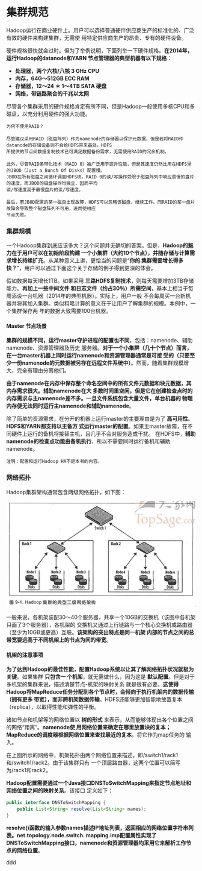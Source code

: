 集群规范
=================================================================================
Hadoop运行在商业硬件上。用户可以选择普通硬件供应商生产的标准化的、广泛有效的硬件来构建集群，无需使
用特定供应商生产的昂贵、专有的硬件设备。

硬件规格很快就会过时。但为了举例说明，下面列举一下硬件规格。**在2014年，运行Hadoop的datanode和YARN
节点管理器的典型机器有以下规格**：
+ **处理器，两个六核/八核 3 GHz CPU**
+ **内存，64G～512GB ECC RAM**
+ **存储器，12～24 ＊ 1～4TB  SATA 硬盘**
+ **网络，带链路聚合的千兆以太网**

尽管各个集群采用的硬件规格肯定有所不同，但是Hadoop一般使用多核CPU和多磁盘，以充分利用硬件的强大功能。
```
为何不使用RAID？

尽管建议采用RAID（磁盘阵列）作为namenode的存储器以保护元数据，但是若将RAID作datanode的存储设备则不会给HDFS带来益处。HDFS
所提供的节点间数据复制技术已可满足数据备份需求，无需使用RAID的冗余机制。

此外，尽管RAID条带化技术（RAID 0）被广泛用于提升性能，但是其速度仍然比用在HDFS里的JBOD（Just a Bunch Of Disks）配置慢。
JBOD在所有磁盘之间循环调度HDFS块。RAID 0的读/写操作受限于磁盘阵列中响应最慢的盘片的速度，而JBOD的磁盘操作均独立，因而平均
读/写速度高于最慢盘片的读/写速度。

最后，若JBOD配置的某一磁盘出现故障，HDFS可以忽略该磁盘，继续工作。而RAID的某一盘片故障会导致整个磁盘阵列不可用，进而使相应
节点失败。
```

### 集群规模
一个Hadoop集群到底应该多大？这个问题并无确切的答案。但是，**Hadoop的魅力在于用户可以在初始阶段构建
一个小集群（大约10个节点），并随存储与计算需求增长持续扩充**。从某种意义上讲，更恰当的问题是“**你的
集群需要增长得多快？**”，用户可以通过下面这个关于存储的例子得到更深的体会。

假如数据每天增长1TB。如果采用 **三路HDFS复制技术**，则每天需要增加3TB存储能力。**再加上一些中间文件
和日志文件（约占30％）所需空间**，基本上相当于每周添设一台机器（2014年的典型机器）。实际上，用户一般
不会每周买一台新机器并将其加入集群。类似粗略计算的意义在于让用户了解集群的规模。本例中，一个集群保存两
年的数据大致需要100台机器。

#### Master 节点场景
**集群的规模不同，运行master守护进程的配置也不同**，包括：namenode、辅助namenode、资源管理器及历史
服务器。**对于一个小集群（几十个节点）而言，在一台master机器上同时运行namenode和资源管理器通常是可接
受的（只要至少一份namenode的元数据被另存在远程文件系统中）**。然而，随着集群规模增大，完全有理由分离他们。

**由于namenode在内存中保存整个命名空间中的所有文件元数据和块元数据，其内存需求很大。辅助namenode在大
多数时间里空闲，但是它在创建检查点时的内存需求与主namenode差不多。一旦文件系统包含大量文件，单台机器的
物理内存便无法同时运行主namenode和辅助namenode**。

除了简单的资源需求，在分开的机器上运行master的主要理由是为了 **高可用性**。**HDFS和YARN都支持以主备方
式运行master的配置**。如果主master故障，在不同硬件上运行的备机将接替主机，且几乎不会对服务造成干扰。
在HDFS中，**辅助namenode的检查点功能由备机执行**，所以不需要同时运行备机和辅助namenode。
```
注明：配置和运行Hadoop HA不是本书的内容。
```

### 网络拓扑
Hadoop集群架构通常包含两级网络拓扑，如下图：

![Hadoop集群的典型二级网络架构](img/p1.jpg)

一般来说，各机架装配30～40个服务器，共享一个10GB的交换机（该图中各机架只画了3个服务器），各机架的
交换机又通过上行链路与一个核心交换机或路由器（至少为10GB或更高）互联。**该架构的突出特点是同一机架
内部的节点之间的总带宽要远高于不同机架上的节点为间的带宽**。

#### 机架的注意事项
**为了达到Hadoop的最佳性能，配置Hadoop系统以让其了解网络拓扑状况就极为关键**。如果集群 **只包含一
个机架**，就无需做什么，因为这是 **默认配置**。但是对于多机架的集群来说，描述清楚节点-机架的映射关系
就是很有必要。**这使得Hadoop将MapReduce任务分配到各个节点时，会倾向于执行机架内的数据传输（拥有更多
带宽），而非跨机架数据传输**。HDFS还能够更加智能地放置复本（replica），以取得性能和弹性的平衡。

诸如节点和机架等的网络位置以 **树的形式** 来表示，从而能够体现出各个位置之间的网络“距离”。**namenode使
用网络位置来确定在哪里放置块的复本；MapReduce的调度器根据网络位置来查找最近的复本**。将它作为map任务的
输入。

在上图所示的网络中，机架拓扑由两个网络位置来描述，即/switch1/rack1和/switch1/rack2。由于该集群只有
一个顶层路由器，这两个位置可以简写为/rack1和rack2。

**Hadoop配置需要通过一个Java接口DNSToSwitchMapping来指定节点地址和网络位置之间的映射关系**。该接口
定义如下：
```java
public interface DNSToSwitchMapping {
    public List<String> resolve(List<String> names);
}
```
**resolve()函数的输入参数names描述IP地址列表，返回相应的网络位置字符串列表。net.topology.node.switch.
mapping.imp配置属性实现了DNSToSwitchMapping接口，namenode和资源管理器均采用它来解析工作节点的网络位置**。


















































ddd
